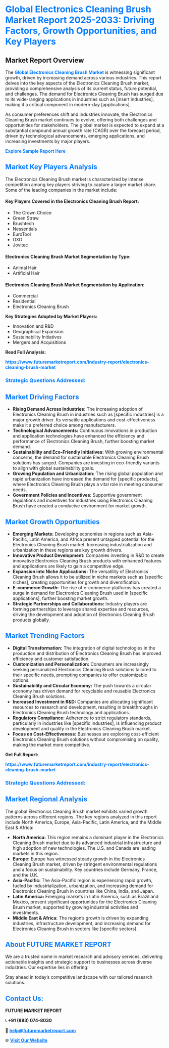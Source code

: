 <h1 style="color: #007BFF;">Global Electronics Cleaning Brush Market Report 2025-2033: Driving Factors, Growth Opportunities, and Key Players</h1>

<section id="overview">
<h2>Market Report Overview</h2>
<p>The <a href="https://www.futuremarketreport.com/industry-report/electronics-cleaning-brush-market" style="color: #007BFF; text-decoration: none;"><strong>Global Electronics Cleaning Brush Market</strong></a> is witnessing significant growth, driven by increasing demand across various industries. This report delves into the key aspects of the Electronics Cleaning Brush market, providing a comprehensive analysis of its current status, future potential, and challenges. The demand for Electronics Cleaning Brush has surged due to its wide-ranging applications in industries such as [insert industries], making it a critical component in modern-day [applications].</p>
<p>As consumer preferences shift and industries innovate, the Electronics Cleaning Brush market continues to evolve, offering both challenges and opportunities for stakeholders. The global market is expected to expand at a substantial compound annual growth rate (CAGR) over the forecast period, driven by technological advancements, emerging applications, and increasing investments by major players.</p>
</section>

<section id="overview">
<p><a href="https://www.futuremarketreport.com/request-sample/reportId=113443" style="color: #007BFF; text-decoration: none;"><strong>Explore Sample Report Here</strong></a></p>
</section>

<section id="key-players">
<h2 style="color: #007BFF;">Market Key Players Analysis</h2>
<p>The Electronics Cleaning Brush market is characterized by intense competition among key players striving to capture a larger market share. Some of the leading companies in the market include:</p>
<h4>Key Players Covered in the Electronics Cleaning Brush Report:</h4>
<ul><li>The Crown Choice</li><li>Green Straw</li><li>Brushtech</li><li>Nessentials</li><li>EuroTool</li><li>OXO</li><li>Jovitec</li></ul>
<h4>Electronics Cleaning Brush Market Segmentation by Type:</h4>
<ul><li>Animal Hair</li><li>Artificial Hair</li></ul>

<h4>Electronics Cleaning Brush Market Segmentation by Application:</h4>
<ul><li>Commercial</li><li>Residential</li><li>Electronics Cleaning Brush</li></ul>
<p><strong>Key Strategies Adopted by Market Players:</strong></p>
<ul>
<li>Innovation and R&D</li>
<li>Geographical Expansion</li>
<li>Sustainability Initiatives</li>
<li>Mergers and Acquisitions</li>
</ul>
</section>

<section>
<p><strong>Read Full Analysis: </strong></p><a href="https://www.futuremarketreport.com/industry-report/electronics-cleaning-brush-market" style="color: #007BFF; text-decoration: none;"><strong>https://www.futuremarketreport.com/industry-report/electronics-cleaning-brush-market</strong></a>
<h3 style="color: #007BFF;">Strategic Questions Addressed:</h3>
</section>

<section id="driving-factors">
<h2 style="color: #007BFF;">Market Driving Factors</h2>
<ul>
<li><strong>Rising Demand Across Industries:</strong> The increasing adoption of Electronics Cleaning Brush in industries such as [specific industries] is a major growth driver. Its versatile applications and cost-effectiveness make it a preferred choice among manufacturers.</li>
<li><strong>Technological Advancements:</strong> Continuous innovations in production and application technologies have enhanced the efficiency and performance of Electronics Cleaning Brush, further boosting market demand.</li>
<li><strong>Sustainability and Eco-Friendly Initiatives:</strong> With growing environmental concerns, the demand for sustainable Electronics Cleaning Brush solutions has surged. Companies are investing in eco-friendly variants to align with global sustainability goals.</li>
<li><strong>Growing Population and Urbanization:</strong> The rising global population and rapid urbanization have increased the demand for [specific products], where Electronics Cleaning Brush plays a vital role in meeting consumer needs.</li>
<li><strong>Government Policies and Incentives:</strong> Supportive government regulations and incentives for industries using Electronics Cleaning Brush have created a conducive environment for market growth.</li>
</ul>
</section>

<section id="growth-opportunities">
<h2 style="color: #007BFF;">Market Growth Opportunities</h2>
<ul>
<li><strong>Emerging Markets:</strong> Developing economies in regions such as Asia-Pacific, Latin America, and Africa present untapped potential for the Electronics Cleaning Brush market. Increasing industrialization and urbanization in these regions are key growth drivers.</li>
<li><strong>Innovative Product Development:</strong> Companies investing in R&D to create innovative Electronics Cleaning Brush products with enhanced features and applications are likely to gain a competitive edge.</li>
<li><strong>Expansion into Niche Applications:</strong> The versatility of Electronics Cleaning Brush allows it to be utilized in niche markets such as [specific niches], creating opportunities for growth and diversification.</li>
<li><strong>E-commerce Growth:</strong> The rise of e-commerce platforms has created a surge in demand for Electronics Cleaning Brush used in [specific applications], further boosting market growth.</li>
<li><strong>Strategic Partnerships and Collaborations:</strong> Industry players are forming partnerships to leverage shared expertise and resources, driving the development and adoption of Electronics Cleaning Brush products globally.</li>
</ul>
</section>

<section id="trending-factors">
<h2 style="color: #007BFF;">Market Trending Factors</h2>
<ul>
<li><strong>Digital Transformation:</strong> The integration of digital technologies in the production and distribution of Electronics Cleaning Brush has improved efficiency and customer satisfaction.</li>
<li><strong>Customization and Personalization:</strong> Consumers are increasingly seeking personalized Electronics Cleaning Brush solutions tailored to their specific needs, prompting companies to offer customizable options.</li>
<li><strong>Sustainability and Circular Economy:</strong> The push towards a circular economy has driven demand for recyclable and reusable Electronics Cleaning Brush solutions.</li>
<li><strong>Increased Investment in R&D:</strong> Companies are allocating significant resources to research and development, resulting in breakthroughs in Electronics Cleaning Brush technology and applications.</li>
<li><strong>Regulatory Compliance:</strong> Adherence to strict regulatory standards, particularly in industries like [specific industries], is influencing product development and quality in the Electronics Cleaning Brush market.</li>
<li><strong>Focus on Cost-Effectiveness:</strong> Businesses are exploring cost-efficient Electronics Cleaning Brush solutions without compromising on quality, making the market more competitive.</li>
</ul>
</section>

<section>
<p><strong>Get Full Report: </strong></p><a href="https://www.futuremarketreport.com/industry-report/electronics-cleaning-brush-market" style="color: #007BFF; text-decoration: none;"><strong>https://www.futuremarketreport.com/industry-report/electronics-cleaning-brush-market</strong></a>
<h3 style="color: #007BFF;">Strategic Questions Addressed:</h3>
</section>


<section id="regional-analysis">
<h2 style="color: #007BFF;">Market Regional Analysis</h2>
<p>The global Electronics Cleaning Brush market exhibits varied growth patterns across different regions. The key regions analyzed in this report include North America, Europe, Asia-Pacific, Latin America, and the Middle East & Africa:</p>
<ul>
<li><strong>North America:</strong> This region remains a dominant player in the Electronics Cleaning Brush market due to its advanced industrial infrastructure and high adoption of new technologies. The U.S. and Canada are leading markets in this region.</li>
<li><strong>Europe:</strong> Europe has witnessed steady growth in the Electronics Cleaning Brush market, driven by stringent environmental regulations and a focus on sustainability. Key countries include Germany, France, and the U.K.</li>
<li><strong>Asia-Pacific:</strong> The Asia-Pacific region is experiencing rapid growth, fueled by industrialization, urbanization, and increasing demand for Electronics Cleaning Brush in countries like China, India, and Japan.</li>
<li><strong>Latin America:</strong> Emerging markets in Latin America, such as Brazil and Mexico, present significant opportunities for the Electronics Cleaning Brush market, supported by growing industrial activities and investments.</li>
<li><strong>Middle East & Africa:</strong> The region’s growth is driven by expanding industries, infrastructure development, and increasing demand for Electronics Cleaning Brush in sectors like [specific sectors].</li>
</ul>
</section>

<footer>
<h2 style="color: #007BFF;">About FUTURE MARKET REPORT</h2>
<p>We are a trusted name in market research and advisory services, delivering actionable insights and strategic support to businesses across diverse industries. Our expertise lies in offering:</p>

<p>Stay ahead in today’s competitive landscape with our tailored research solutions.</p>

<h2 style="color: #007BFF;">Contact Us:</h2>
<p><strong>FUTURE MARKET REPORT</strong></p>
<p>📞 <strong>+91 (883) 074-8030</strong></p>
<p>📧 <strong><a href="mailto:help@futuremarketreport.com" style="color: #007BFF;">help@futuremarketreport.com</a></strong></p>
<p>🌐 <strong><a href="https://www.futuremarketreport.com/" style="color: #007BFF;">Visit Our Website</a></strong></p>
</footer>